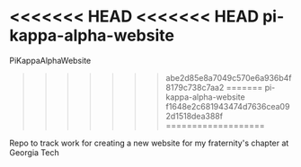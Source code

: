 <<<<<<< HEAD
<<<<<<< HEAD
pi-kappa-alpha-website
=======
PiKappaAlphaWebsite
>>>>>>> abe2d85e8a7049c570e6a936b4f8179c738c7aa2
=======
pi-kappa-alpha-website
>>>>>>> f1648e2c681943474d7636cea092d1518dea388f
===================

Repo to track work for creating a new website for my fraternity's chapter at Georgia Tech
